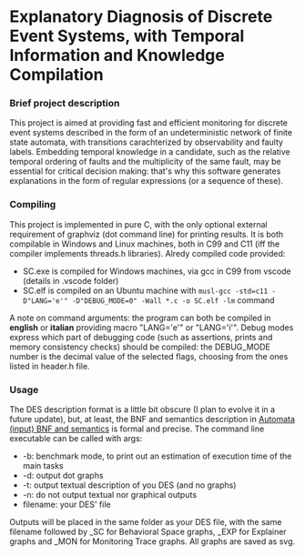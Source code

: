 # Explanatory Diagnosis of Discrete Event Systems, with Temporal Information and Knowledge Compilation
### Brief project description
This project is aimed at providing fast and efficient monitoring for discrete event systems described in the form of an undeterministic network of finite state automata, with transitions carachterized by observability and faulty labels.
Embedding temporal knowledge in a candidate, such as the relative temporal ordering of faults and the multiplicity of the same fault, may be essential for critical decision making: that's why this software generates explanations in the form of regular expressions (or a sequence of these).

### Compiling
This project is implemented in pure C, with the only optional external requirement of graphviz (dot command line) for printing results. It is both compilable in Windows and Linux machines, both in C99 and C11 (iff the compiler implements threads.h libraries). Alredy compiled code provided:
- SC.exe is compiled for Windows machines, via gcc in C99 from vscode (details in .vscode folder)
- SC.elf is compiled on an Ubuntu machine with ```musl-gcc -std=c11 -D"LANG='e'" -D"DEBUG_MODE=0" -Wall *.c -o SC.elf -lm``` command

A note on command arguments: the program can both be compiled in **english** or **italian** providing macro "LANG='e'" or "LANG='i'". Debug modes express which part of debugging code (such as assertions, prints and memory consistency checks) should be compiled: the DEBUG_MODE number is the decimal value of the selected flags, choosing from the ones listed in header.h file.

### Usage
The DES description format is a little bit obscure (I plan to evolve it in a future update), but, at least, the BNF and semantics description in [Automata (input) BNF and semantics](./Automata%20(input)%20BNF%20and%20semantics.txt) is formal and precise.
The command line executable can be called with args:
- -b: benchmark mode, to print out an estimation of execution time of the main tasks
- -d: output dot graphs
- -t: output textual description of you DES (and no graphs)
- -n: do not output textual nor graphical outputs
- filename: your DES' file

Outputs will be placed in the same folder as your DES file, with the same filename followed by _SC for Behavioral Space graphs, _EXP for Explainer graphs and _MON for Monitoring Trace graphs. All graphs are saved as svg.